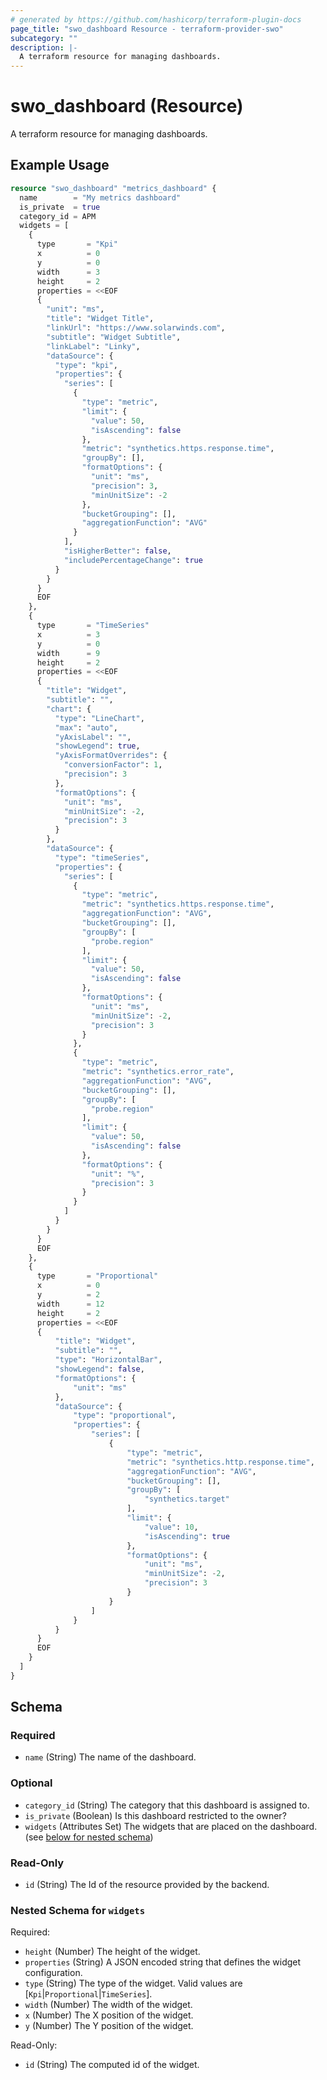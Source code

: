```yaml
---
# generated by https://github.com/hashicorp/terraform-plugin-docs
page_title: "swo_dashboard Resource - terraform-provider-swo"
subcategory: ""
description: |-
  A terraform resource for managing dashboards.
---
```


# swo_dashboard (Resource)

A terraform resource for managing dashboards.

## Example Usage

```terraform
resource "swo_dashboard" "metrics_dashboard" {
  name        = "My metrics dashboard"
  is_private  = true
  category_id = APM
  widgets = [
    {
      type       = "Kpi"
      x          = 0
      y          = 0
      width      = 3
      height     = 2
      properties = <<EOF
      {
        "unit": "ms",
        "title": "Widget Title",
        "linkUrl": "https://www.solarwinds.com",
        "subtitle": "Widget Subtitle",
        "linkLabel": "Linky",
        "dataSource": {
          "type": "kpi",
          "properties": {
            "series": [
              {
                "type": "metric",
                "limit": {
                  "value": 50,
                  "isAscending": false
                },
                "metric": "synthetics.https.response.time",
                "groupBy": [],
                "formatOptions": {
                  "unit": "ms",
                  "precision": 3,
                  "minUnitSize": -2
                },
                "bucketGrouping": [],
                "aggregationFunction": "AVG"
              }
            ],
            "isHigherBetter": false,
            "includePercentageChange": true
          }
        }
      }
      EOF
    },
    {
      type       = "TimeSeries"
      x          = 3
      y          = 0
      width      = 9
      height     = 2
      properties = <<EOF
      {
        "title": "Widget",
        "subtitle": "",
        "chart": {
          "type": "LineChart",
          "max": "auto",
          "yAxisLabel": "",
          "showLegend": true,
          "yAxisFormatOverrides": {
            "conversionFactor": 1,
            "precision": 3
          },
          "formatOptions": {
            "unit": "ms",
            "minUnitSize": -2,
            "precision": 3
          }
        },
        "dataSource": {
          "type": "timeSeries",
          "properties": {
            "series": [
              {
                "type": "metric",
                "metric": "synthetics.https.response.time",
                "aggregationFunction": "AVG",
                "bucketGrouping": [],
                "groupBy": [
                  "probe.region"
                ],
                "limit": {
                  "value": 50,
                  "isAscending": false
                },
                "formatOptions": {
                  "unit": "ms",
                  "minUnitSize": -2,
                  "precision": 3
                }
              },
              {
                "type": "metric",
                "metric": "synthetics.error_rate",
                "aggregationFunction": "AVG",
                "bucketGrouping": [],
                "groupBy": [
                  "probe.region"
                ],
                "limit": {
                  "value": 50,
                  "isAscending": false
                },
                "formatOptions": {
                  "unit": "%",
                  "precision": 3
                }
              }
            ]
          }
        }
      }
      EOF
    },
    {
      type       = "Proportional"
      x          = 0
      y          = 2
      width      = 12
      height     = 2
      properties = <<EOF
      {
          "title": "Widget",
          "subtitle": "",
          "type": "HorizontalBar",
          "showLegend": false,
          "formatOptions": {
              "unit": "ms"
          },
          "dataSource": {
              "type": "proportional",
              "properties": {
                  "series": [
                      {
                          "type": "metric",
                          "metric": "synthetics.http.response.time",
                          "aggregationFunction": "AVG",
                          "bucketGrouping": [],
                          "groupBy": [
                              "synthetics.target"
                          ],
                          "limit": {
                              "value": 10,
                              "isAscending": true
                          },
                          "formatOptions": {
                              "unit": "ms",
                              "minUnitSize": -2,
                              "precision": 3
                          }
                      }
                  ]
              }
          }
      }
      EOF
    }
  ]
}
```

<!-- schema generated by tfplugindocs -->
## Schema

### Required

- `name` (String) The name of the dashboard.

### Optional

- `category_id` (String) The category that this dashboard is assigned to.
- `is_private` (Boolean) Is this dashboard restricted to the owner?
- `widgets` (Attributes Set) The widgets that are placed on the dashboard. (see [below for nested schema](#nestedatt--widgets))

### Read-Only

- `id` (String) The Id of the resource provided by the backend.

<a id="nestedatt--widgets"></a>
### Nested Schema for `widgets`

Required:

- `height` (Number) The height of the widget.
- `properties` (String) A JSON encoded string that defines the widget configuration.
- `type` (String) The type of the widget. Valid values are [`Kpi`|`Proportional`|`TimeSeries`].
- `width` (Number) The width of the widget.
- `x` (Number) The X position of the widget.
- `y` (Number) The Y position of the widget.

Read-Only:

- `id` (String) The computed id of the widget.
